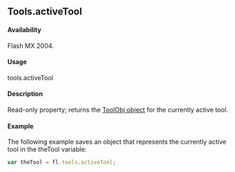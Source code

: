 ## Tools.activeTool

#### Availability

Flash MX 2004.

#### Usage

tools.activeTool

#### Description

Read-only property; returns the [ToolObj object](../ToolObj_object/toolObj_summary.md) for the currently active tool.

#### Example

The following example saves an object that represents the currently active tool in the theTool variable:
```javascript
var theTool = fl.tools.activeTool;
```